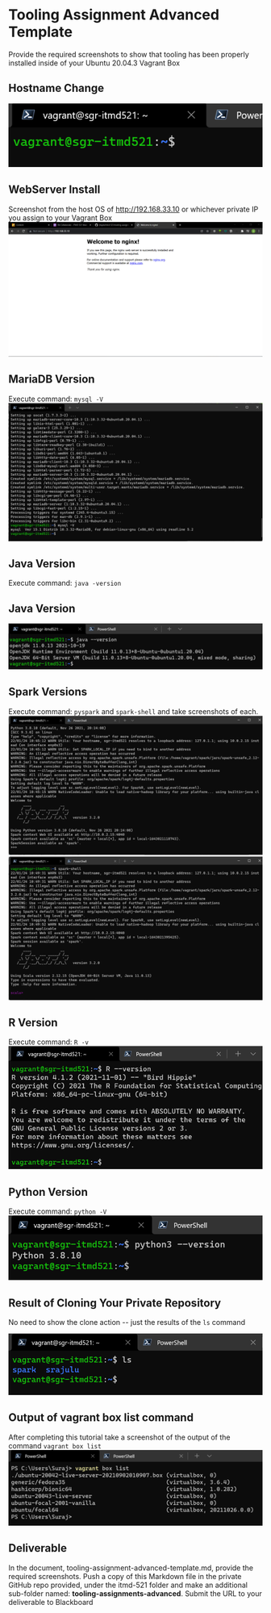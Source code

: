 # Tooling Assignment Advanced Template

Provide the required screenshots to show that tooling has been properly installed inside of your Ubuntu 20.04.3 Vagrant Box

## Hostname Change

![Hostname change](./images/hostname.png "Hostname change")


## WebServer Install

Screenshot from the host OS of http://192.168.33.10  or whichever private IP you assign to your Vagrant Box
![Webserver](./images/nginx.png "NGINX page")

## MariaDB Version

Execute command: `mysql -V`
![MariaDB](./images/mariadb.png "mariadb")
## Java Version

Execute command: `java -version`
## Java Version
![Java](./images/java.png "Java")

## Spark Versions

Execute command: `pyspark` and `spark-shell` and take screenshots of each.
![PySpark](./images/pyspark.png "pyspark")
![PySpark-shell](./images/spark-shell.png "PySpark-shell")

## R Version

Execute command: `R -v`
![R](./images/R.png "R version")
## Python Version

Execute command: `python -V`
![Python](./images/python.png "Python version")

## Result of Cloning Your Private Repository

No need to show the clone action -- just the results of the `ls` command

![Git clone](./images/git-clone.png "Git clone")


## Output of vagrant box list command

After completing this tutorial take a screenshot of the output of the command ```vagrant box list```
![Vagrant Box List](./images/vagrant-box-list.png "vagrant box list")


## Deliverable

In the document, tooling-assignment-advanced-template.md, provide the required screenshots. Push a copy of this Markdown file in the private GitHub repo provided, under the itmd-521 folder and make an additional sub-folder named: **tooling-assignments-advanced**.  Submit the URL to your deliverable to Blackboard
